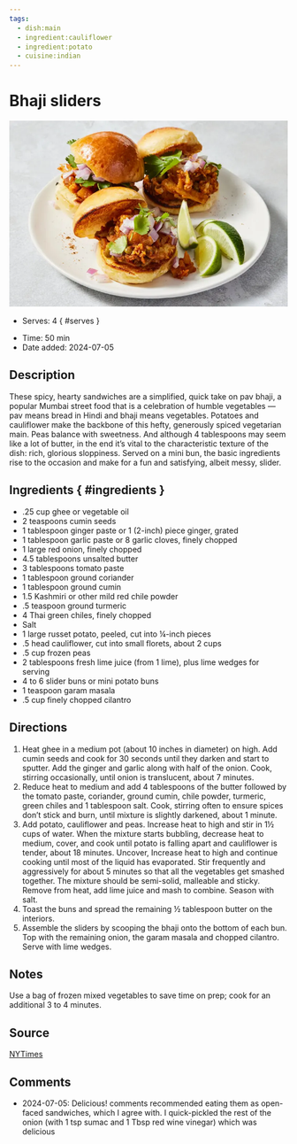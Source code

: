 ```yaml
---
tags:
  - dish:main
  - ingredient:cauliflower
  - ingredient:potato
  - cuisine:indian
---
```

<!-- Tags can have colon, but no space around it -->

# Bhaji sliders

![Recipe picture](../images/bhaji.webp)

<!-- Serves has to be a single number, no dashes, but text is allowed after the
number (e.g., 24 cookies) -->
- Serves: 4
{ #serves }
<!-- Time is not parsed, so anything can be input here, and additional
values can be added (e.g., "active time", "cooking time", etc) -->
- Time: 50 min
- Date added: 2024-07-05

## Description

These spicy, hearty sandwiches are a simplified, quick take on pav bhaji, a popular Mumbai street food that is a celebration of humble vegetables — pav means bread in Hindi and bhaji means vegetables. Potatoes and cauliflower make the backbone of this hefty, generously spiced vegetarian main. Peas balance with sweetness. And although 4 tablespoons may seem like a lot of butter, in the end it’s vital to the characteristic texture of the dish: rich, glorious sloppiness. Served on a mini bun, the basic ingredients rise to the occasion and make for a fun and satisfying, albeit messy, slider. 

## Ingredients { #ingredients }

<!-- Decimals are allowed, fractions are not. For ranges, use only a single dash
and no spaces between the numbers. -->

- .25 cup ghee or vegetable oil
- 2 teaspoons cumin seeds
- 1 tablespoon ginger paste or 1 (2-inch) piece ginger, grated
- 1 tablespoon garlic paste or 8 garlic cloves, finely chopped
- 1 large red onion, finely chopped
- 4.5 tablespoons unsalted butter
- 3 tablespoons tomato paste
- 1 tablespoon ground coriander
- 1 tablespoon ground cumin
- 1.5 Kashmiri or other mild red chile powder
- .5 teaspoon ground turmeric
- 4 Thai green chiles, finely chopped
- Salt
- 1 large russet potato, peeled, cut into ¼-inch pieces
- .5 head cauliflower, cut into small florets, about 2 cups
- .5 cup frozen peas
- 2 tablespoons fresh lime juice (from 1 lime), plus lime wedges for serving
- 4 to 6 slider buns or mini potato buns
- 1 teaspoon garam masala
- .5 cup finely chopped cilantro

## Directions

<!-- If you have a direction that refers to a number of some ingredient, wrap
the number in asterisks and add `{.ingredient-num}` afterwards. For example,
write `Add 2 Tbsp oil to pan` as `Add *2*{.ingredient-num} to pan`. This allows
us to properly change the number when changing the serves value. -->
1. Heat ghee in a medium pot (about 10 inches in diameter) on high. Add cumin seeds and cook for 30 seconds until they darken and start to sputter. Add the ginger and garlic along with half of the onion. Cook, stirring occasionally, until onion is translucent, about 7 minutes.
2. Reduce heat to medium and add 4 tablespoons of the butter followed by the tomato paste, coriander, ground cumin, chile powder, turmeric, green chiles and 1 tablespoon salt. Cook, stirring often to ensure spices don’t stick and burn, until mixture is slightly darkened, about 1 minute.
3. Add potato, cauliflower and peas. Increase heat to high and stir in 1½ cups of water. When the mixture starts bubbling, decrease heat to medium, cover, and cook until potato is falling apart and cauliflower is tender, about 18 minutes. Uncover, Increase heat to high and continue cooking until most of the liquid has evaporated. Stir frequently and aggressively for about 5 minutes so that all the vegetables get smashed together. The mixture should be semi-solid, malleable and sticky. Remove from heat, add lime juice and mash to combine. Season with salt.
4. Toast the buns and spread the remaining ½ tablespoon butter on the interiors.
5. Assemble the sliders by scooping the bhaji onto the bottom of each bun. Top with the remaining onion, the garam masala and chopped cilantro. Serve with lime wedges.

## Notes

<!-- Delete section if no additional notes -->

Use a bag of frozen mixed vegetables to save time on prep; cook for an additional 3 to 4 minutes.

## Source

[NYTimes](https://cooking.nytimes.com/recipes/1025305-bhaji-sliders)

## Comments

- 2024-07-05: Delicious! comments recommended eating them as open-faced sandwiches, which I agree with. I quick-pickled the rest of the onion (with 1 tsp sumac and 1 Tbsp red wine vinegar) which was delicious
